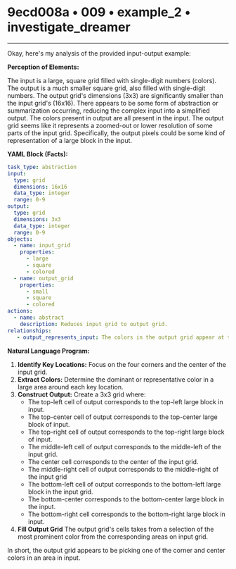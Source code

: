 # 9ecd008a • 009 • example_2 • investigate_dreamer

---
Okay, here's my analysis of the provided input-output example:

**Perception of Elements:**

The input is a large, square grid filled with single-digit numbers (colors). The output is a much smaller square grid, also filled with single-digit numbers. The output grid's dimensions (3x3) are significantly smaller than the input grid's (16x16). There appears to be some form of abstraction or summarization occurring, reducing the complex input into a simplified output. The colors present in output are all present in the input. The output grid seems like it represents a zoomed-out or lower resolution of some parts of the input grid. Specifically, the output pixels could be some kind of representation of a large block in the input.

**YAML Block (Facts):**



```yaml
task_type: abstraction
input:
  type: grid
  dimensions: 16x16
  data_type: integer
  range: 0-9
output:
  type: grid
  dimensions: 3x3
  data_type: integer
  range: 0-9
objects:
  - name: input_grid
    properties:
      - large
      - square
      - colored
  - name: output_grid
    properties:
      - small
      - square
      - colored
actions:
  - name: abstract
    description: Reduces input grid to output grid.
relationships:
   - output_represents_input: The colors in the output grid appear at the corners and center of input.

```



**Natural Language Program:**

1.  **Identify Key Locations:** Focus on the four corners and the center of the input grid.
2.  **Extract Colors:** Determine the dominant or representative color in a large area around each key location.
3.  **Construct Output:** Create a 3x3 grid where:
    *   The top-left cell of output corresponds to the top-left large block in input.
    *   The top-center cell of output corresponds to the top-center large block of input.
    *   The top-right cell of output corresponds to the top-right large block of input.
    *  The middle-left cell of output corresponds to the middle-left of the input grid.
    *   The center cell corresponds to the center of the input grid.
    *  The middle-right cell of output corresponds to the middle-right of the input grid
    *   The bottom-left cell of output corresponds to the bottom-left large block in the input grid.
    *   The bottom-center corresponds to the bottom-center large block in the input.
    *   The bottom-right cell corresponds to the bottom-right large block in input.
4. **Fill Output Grid** The output grid's cells takes from a selection of the most prominent color from the corresponding areas on input grid.

In short, the output grid appears to be picking one of the corner and center colors in an area in input.

